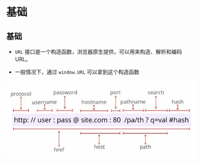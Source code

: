 # 基础

## 基础

  - `URL` 接口是一个构造函数，浏览器原生提供，可以用来构造、解析和编码 URL。

  - 一般情况下，通过 `window.URL` 可以拿到这个构造函数

![](image/URL组成部分_iTlYFbbrG3.png)
